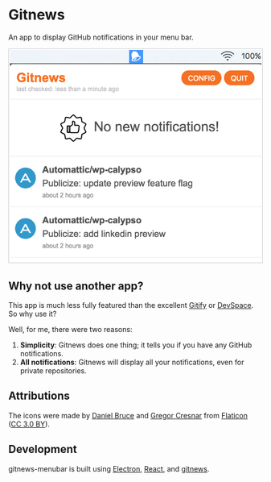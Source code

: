 # Gitnews

An app to display GitHub notifications in your menu bar.

<img src="./gitnews-demo.png" style="max-width:500px;border:1px solid #ccc;padding:2px;">

## Why not use another app?

This app is much less fully featured than the excellent [Gitify](http://gitify.io/) or [DevSpace](https://devspace.io/). So why use it?

Well, for me, there were two reasons:

1. **Simplicity**: Gitnews does one thing; it tells you if you have any GitHub notifications.
2. **All notifications**: Gitnews will display all your notifications, even for private repositories.

## Attributions

The icons were made by <a href="http://www.flaticon.com/authors/daniel-bruce">Daniel Bruce</a> and <a href="http://www.flaticon.com/authors/gregor-cresnar">Gregor Cresnar</a> from <a href="http://www.flaticon.com">Flaticon</a> (<a href="http://creativecommons.org/licenses/by/3.0/">CC 3.0 BY</a>).

## Development

gitnews-menubar is built using [Electron](https://electron.atom.io/), [React](https://facebook.github.io/react/), and [gitnews](https://github.com/sirbrillig/gitnews).
